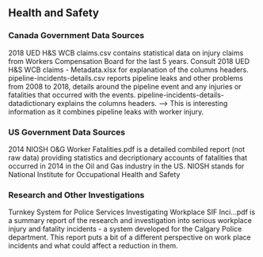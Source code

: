 ## Health and Safety ##

### Canada Government Data Sources ###
2018 UED H&S WCB claims.csv contains statistical data on injury claims from Workers Compensation Board for the last 5 years. Consult 2018 UED H&S WCB claims - Metadata.xlsx for explanation of the columns headers.
pipeline-incidents-details.csv reports pipeline leaks and other problems from 2008 to 2018, details around the pipeline event and any injuries or fatalities that occurred with the events. pipeline-incidents-details-datadictionary explains the columns headers. --> This is interesting information as it combines pipeline leaks with worker injury.
### US Government Data Sources ###
2014 NIOSH O&G Worker Fatalities.pdf is a detailed combiled report (not raw data) providing statistics and decriptionary accounts of fatalities that occurred in 2014 in the Oil and Gas industry in the US. NIOSH stands for National Institute for Occupational Health and Safety
### Research and Other Investigations
Turnkey System for Police Services Investigating Workplace SIF Inci...pdf is a summary report of the research and investigation into serious workplace injury and fatality incidents - a system developed for the Calgary Police department. This report puts a bit of a different perspective on work place incidents and what could affect a reduction in them.
